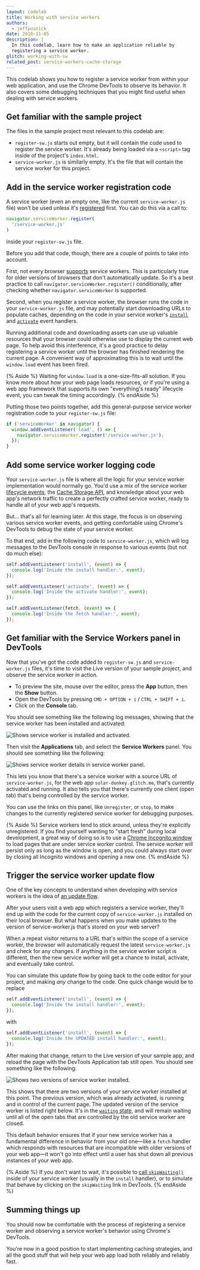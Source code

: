 ```yaml
---
layout: codelab
title: Working with service workers
authors:
  - jeffposnick
date: 2018-11-05
description: |
  In this codelab, learn how to make an application reliable by
  registering a service worker.
glitch: working-with-sw
related_post: service-workers-cache-storage
---
```


This codelab shows you how to register a service worker from within your web
application, and use the Chrome DevTools to observe its behavior. It also
covers some debugging techniques that you might find useful when dealing with
service workers.

## Get familiar with the sample project

The files in the sample project most relevant to this codelab are:

+  `register-sw.js` starts out empty, but it will contain the code used
    to register the service worker. It's already being loaded via a `<script>`
    tag inside of the project's `index.html`.
+  `service-worker.js` is similarly empty. It's the file that will contain
    the service worker for this project.

## Add in the service worker registration code

A service worker (even an empty one, like the current `service-worker.js` file)
won't be used unless it's
[registered](https://developer.mozilla.org/en-US/docs/Web/API/ServiceWorkerContainer/register)
first. You can do this via a call to:

```js
navigator.serviceWorker.register(
  '/service-worker.js'
)
```

inside your `register-sw.js` file.

Before you add that code, though, there are a couple of points to take into
account.

First, not every browser
[supports](https://developer.mozilla.org/en-US/docs/Web/API/Service_Worker_API#Browser_compatibility)
service workers. This is particularly true for older versions of browsers that
don't automatically update. So it's a best practice to call
`navigator.serviceWorker.register()` conditionally, after checking whether
`navigator.serviceWorker` is supported.

Second, when you register a service worker, the browser runs the code in your
`service-worker.js` file, and may potentially start downloading URLs to populate
caches, depending on the code in your service worker's
[`install`](https://developers.google.com/web/fundamentals/primers/service-workers/lifecycle#install)
and
[`activate`](https://developers.google.com/web/fundamentals/primers/service-workers/lifecycle#activate)
event handlers.

Running additional code and downloading assets can use up
valuable resources that your browser could otherwise use to display the current
web page. To help avoid this interference, it's a good practice to delay
registering a service worker until the browser has finished rendering the
current page. A convenient way of approximating this is to wait until the
`window.load` event has been fired.

{% Aside %}
Waiting for <code>window.load</code> is a one-size-fits-all solution. If you know
more about how your web page loads resources, or if you're using a web app
framework that supports its own "everything's ready" lifecycle event, you can
tweak the timing accordingly.
{% endAside %}

Putting those two points together, add this general-purpose service worker
registration code to your `register-sw.js` file:

```js
if ('serviceWorker' in navigator) {
  window.addEventListener('load', () => {
    navigator.serviceWorker.register('/service-worker.js');
  });
}
```

## Add some service worker logging code

Your `service-worker.js` file is where all the logic for your service worker
implementation would normally go. You'd use a mix of the service worker
[lifecycle events](https://developers.google.com/web/fundamentals/primers/service-workers/lifecycle),
the
[Cache Storage API](https://developer.mozilla.org/en-US/docs/Web/API/CacheStorage),
and knowledge about your web app's network traffic to create a perfectly crafted
service worker, ready to handle all of your web app's requests.

But… that's all for learning later. At this stage, the focus is on observing
various service worker events, and getting comfortable using Chrome's DevTools
to debug the state of your service worker.

To that end, add in the following code to `service-worker.js`, which will log
messages to the DevTools console in response to various events (but not do much
else):

```js
self.addEventListener('install', (event) => {
  console.log('Inside the install handler:', event);
});

self.addEventListener('activate', (event) => {
  console.log('Inside the activate handler:', event);
});

self.addEventListener(fetch, (event) => {
  console.log('Inside the fetch handler:', event);
});
```

## Get familiar with the Service Workers panel in DevTools

Now that you've got the code added to `register-sw.js` and `service-worker.js`
files, it's time to visit the Live version of your sample project, and observe
the service worker in action.

- To preview the site, mouse over the editor, press the **App** button, then the
  **Show** button.
-  Open the DevTools by pressing `CMD + OPTION + i` / `CTRL + SHIFT + i`.
-  Click on the **Console** tab.

You should see something like the following log messages,
showing that the service worker has been installed and activated:

<img class="screenshot" src="./sw-installed-activated.png" alt="Shows service worker is installed and activated.">

Then visit the **Applications** tab, and select the **Service Workers** panel.
You should see something like the following:

<img class="screenshot" src="./sw-panel.png" alt="Shows service worker details in service worker panel.">

This lets you know that there's a service worker with a source URL of
`service-worker.js`, for the web app `solar-donkey.glitch.me`, that's currently
activated and running. It also tells you that there's currently one client (open
tab) that's being controlled by the service worker.

You can use the links on this panel, like `Unregister`, or `stop`, to make
changes to the currently registered service worker for debugging purposes.

{% Aside %}
Service workers tend to stick around, unless they're explicitly unregistered. If
you find yourself wanting to "start fresh" during local development, a great way
of doing so is to use a [Chrome Incognito
window](https://support.google.com/chrome/answer/95464) to load pages that are
under service worker control. The service worker will persist only as long as
the window is open, and you could always start over by closing all Incognito
windows and opening a new one.
{% endAside %}

## Trigger the service worker update flow

One of the key concepts to understand when developing with service workers is
the idea of
[an update flow](https://developers.google.com/web/fundamentals/primers/service-workers/lifecycle#updates).

After your users visit a web app which registers a service worker, they'll end
up with the code for the current copy of `service-worker.js` installed on their
local browser. But what happens when you make updates to the version of
service-worker.js that's stored on your web server?

When a repeat visitor returns to a URL that's within the scope of a service worker,
the browser will automatically request the latest `service-worker.js` and
check for any changes. If anything in the service worker script is different,
then the new service worker will get a chance to install, activate,
and eventually take control.

You can simulate this update flow by going back to the code editor for your project, and making _any_ change to the code. One quick change would be
to replace

```js
self.addEventListener('install', (event) => {
  console.log('Inside the install handler:', event);
});
```

with

```js
self.addEventListener('install', (event) => {
  console.log('Inside the UPDATED install handler:', event);
});
```

After making that change, return to the Live version of your sample app, and
reload the page with the DevTools Application tab still open. You should see
something like the following:

<img class="screenshot" src="./two-sw-versions.png" alt="Shows two versions of service worker installed.">

This shows that there are two versions of your service worker installed at this
point. The previous version, which was already activated, is running and in
control of the current page. The updated version of the service worker is listed
right below. It's in the
[`waiting` state](https://developers.google.com/web/fundamentals/primers/service-workers/lifecycle#waiting),
and will remain waiting until all of the open tabs that are controlled by the
old service worker are closed.

This default behavior ensures that if your new
service worker has a fundamental difference in behavior from your old one—like a
`fetch` handler which responds with resources that are incompatible with older
versions of your web app—it won't go into effect until a user has shut down all
previous instances of your web app.

{% Aside %}
If you don't want to wait, it's possible to
[call `skipWaiting()`](https://developers.google.com/web/fundamentals/primers/service-workers/lifecycle#skip_the_waiting_phase)
inside of your service worker (usually in the `install` handler), or to simulate
that behave by clicking on the `skipWaiting` link in DevTools.
{% endAside %}

## Summing things up

You should now be comfortable with the process of registering a service worker
and observing a service worker's behavior using Chrome's DevTools.

You're now in a good position to start implementing caching strategies, and all
the good stuff that will help your web app load both reliably and reliably
fast.
